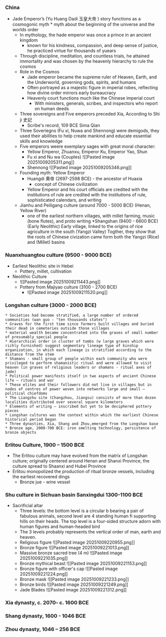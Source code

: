 ### China

* Jade Emperor’s (Yu Huang Dadi 玉皇大帝 ) story functions as a cosmogonic myth
		* myth about the beginning of the universe and the worlds order
	* In mythology, the hade emperor was once a prince in an ancient kingdom
		* known for his kindness, compassion, and deep sense of justice, he practiced virtue for thousands of yuears
	* Through discipline, meditation, and countless trials, he attained immortality and was chosen by the heavenly hierarchy to rule the cosmos
	* Role in the Cosmos
		* Jade emperor became the supreme ruler of Heaven, Earth, and the Underworld, governing gods, spirits, and humans
		* Often portrayed as a majestic figure in imperial robes, reflecting how divine order mirrors early bureaucracy
		* Heavenly court functions much like the Chinese imperial court 
			* With ministers, generals, scribes, and inspectors who report on human deeds
	* Three sovereigns and Five emperors preceded Xia, According to Shi ji 史記 
		* Scribe's record, 109 BCE Sima Qian
	* Three Soveriegns (Fu xi, Nuwa and Shennong) were demigods, they used their abilities to help create mankind and educate essential skills and knowledge
	* Five emperors weere exemplary sages with great moral character: 
		* Yellow Emperor, Zhuanxu, Emperor Ku, Emperor Yao, Shun
		* Fu xi and Nu wa (Couples) ![[Pasted image 20251009205311.png]]
		* Shennong ![[Pasted image 20251009205346.png]]
	* Founding myth: Yellow Emperor
		* Huangdi 黄帝 (2697-2598 BCE) - the ancestor of Huaxia
			* concept of Chinese civilization
		* Yellow Emperor and his court officials are credited with the institutions of rule are credited with the institutions of rule, sophisticated calendars, and writing
	* Jianhu and Peiligang culture (around 7000 - 5000 BCE) (Henan, Yellow River)
		* one of the earliest northern villages, with millet farming, music (bone flutes), and proto writing
	*Shangshan (9400 - 6600 BCE) (Early Neolithic)
		Early village, linked to the origins of rice agriculture in the south (Yangzi Valley)
		Togther, they show that the roots of Chinese civization came form both the Yangzi (Rice) and (Millet) basins

### Nuanxhuangtou culture (9500 - 9000 BCE)
* Earliest Neolithic site in Hebei
	* Pottery, millet, cultivation
* Neolithic Culture
	* ![[Pasted image 20251009211443.png]]
	* Pottery from Majiyao culture (3100 - 2700 BCE)
		* ![[Pasted image 20251009211520.png]]
### Longshan culture (3000 - 2000 BCE)
	* Societies had become stratified, a large number of ordered communities (wan guo - "ten thousands states")
	* Graves for the first time since farmers built villages and buried their dead in cemeteries outside those villages
	* material wealth became concentrated into the graves of small number of presumably special people
	* Hierarchical order in cluster of tombs (w large graves which were richly furnished) suggest segmentary lineage type of kinship organization, in which each lineage is stratified according to the distance from the stem
	* Shamans - small group of people within each community who were privileged to perform shamanistic ritual and were allowed to visit heaven (in graves of religious leaders or shamans - ritual axes of jade)
	* Political power manifests itself in two aspects of ancient Chinese life – rituals and war
	* These elites and their followers did not live in villages but in nodes of centres of power woven into networks large and small – political chiefdoms
	* The Liangzhu site (Changzhou, Jiangsu) consists of more than dozen localities distributed over several square kilometers 
	* Elements of writing – inscribed but yet to be deciphered pottery pieces
	* Longshan cultures was the context within which the earliest Chinese historical period began
	* Three dynasties, Xia, Shang and Zhou,emerged from the Longshan base
	* Bronze age, 2000-700 BCE: iron smelting technology, persistence of bronze objects

### Erlitou Culture, 1900 – 1500 BCE
* The Erlitou culture may have evolved from the matrix of Longshan culture; originally centered around Henan and Shanxi Province, the culture spread to Shaanxi and Hubei Province 
* Erlitou monopolized the production of ritual bronze vessels, including the earliest recovered dings
	* Bronze jue - wine vessel

### Shu culture in Sichuan basin Sanxingdui 1300-1100 BCE
* Sacrificial altar
	* Three levels: 
		  the bottom level is a circular b bearing a pair of fabulous animals,
		  second level are 4 standing human fi supporting hills on their heads.
		  The top level is a four-sided structure adorn with human figures and human-headed bird
	* The 3 levels probably represents the vertical order of man, earth and heaven.
	* Religious figure  ![[Pasted image 20251009220955.png]]
	* Bronze figure  ![[Pasted image 20251009221013.png]]
	* Massive bronze sacred tree (4 m) ![[Pasted image 20251009221035.png]]
	* Bronze mythical beast ![[Pasted image 20251009221153.png]]
	* Bronze figure with officer's cap ![[Pasted image 20251009221224.png]]
	* Bronze mask ![[Pasted image 20251009221233.png]]
	* Bronze birds ![[Pasted image 20251009221249.png]]
	* Jade Blades ![[Pasted image 20251009221312.png]]

### Xia dynasty, c. 2070- c. 1600 BCE

### Shang dynasty, 1600 - 1046 BCE

### Zhou dynasty, 1046 – 256 BCE
